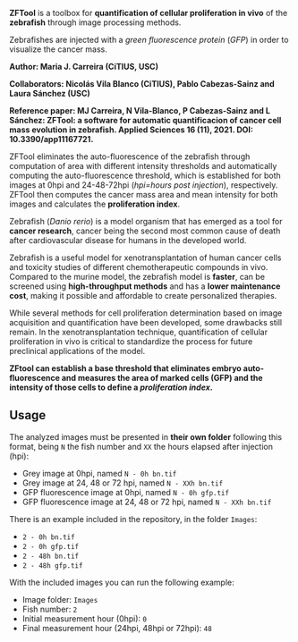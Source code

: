 **ZFTool** is a toolbox for **quantification of cellular proliferation in vivo** of the **zebrafish** through image processing methods.

Zebrafishes are injected with a *green fluorescence protein* (*GFP*) in order to visualize the cancer mass.

**Author: Maria J. Carreira (CiTIUS, USC)**

**Collaborators: Nicolás Vila Blanco (CiTIUS), Pablo Cabezas-Sainz and Laura Sánchez (USC)**

**Reference paper: MJ Carreira, N Vila-Blanco, P Cabezas-Sainz and L Sánchez: ZFTool: a software for automatic quantificacion of cancer cell mass evolution in zebrafish. Applied Sciences 16 (11), 2021. DOI: 10.3390/app11167721.**

ZFTool eliminates the auto-fluorescence of the zebrafish through computation of area with different intensity thresholds and automatically computing the auto-fluorescence threshold, which is established for both images at 0hpi and 24-48-72hpi (_hpi=hours post injection_), respectively. ZFTool then computes the cancer mass area and mean intensity for both images and calculates the **proliferation index**.

Zebrafish (_Danio rerio_) is a model organism that has emerged as a tool for **cancer
research**, cancer being the second most common cause of death after cardiovascular
disease for humans in the developed world.

Zebrafish is a useful model for
xenotransplantation of human cancer cells and toxicity studies of different
chemotherapeutic compounds in vivo. Compared to the murine model, the zebrafish
model is **faster**, can be screened using **high-throughput methods** and has a **lower
maintenance cost**, making it possible and affordable to create personalized therapies.

While several methods for cell proliferation determination based on image acquisition
and quantification have been developed, some drawbacks still remain. In the
xenotransplantation technique, quantification of cellular proliferation in vivo is critical to
standardize the process for future preclinical applications of the model.

**ZFtool can establish a base threshold that eliminates embryo auto-fluorescence and
measures the area of marked cells (GFP) and the intensity of those cells to define a
*proliferation index*.**

## Usage

The analyzed images must be presented in **their own folder** following this format, being `N` the fish number and `XX` the hours elapsed after injection (hpi):

 * Grey image at 0hpi, named `N - 0h bn.tif`
 * Grey image at 24, 48 or 72 hpi, named `N - XXh bn.tif`
 * GFP fluorescence image at 0hpi, named `N - 0h gfp.tif`
 * GFP fluorescence image at 24, 48 or 72 hpi, named `N - XXh bn.tif`

There is an example included in the repository, in the folder `Images`:

* `2 - 0h bn.tif`
* `2 - 0h gfp.tif`
* `2 - 48h bn.tif`
* `2 - 48h gfp.tif`


With the included images you can run the following example:

 * Image folder: `Images`
 * Fish number: `2`
 * Initial measurement hour (0hpi): `0`
 * Final measurement hour (24hpi, 48hpi or 72hpi): `48`

